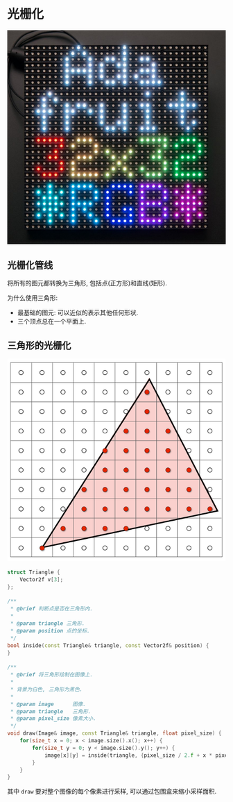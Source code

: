 # 光栅化

![GAMES101 Lecture 05](assets/light_emitting_diode_array.webp)  

## 光栅化管线

将所有的图元都转换为三角形, 包括点(正方形)和直线(矩形).

为什么使用三角形:

- 最基础的图元: 可以近似的表示其他任何形状.
- 三个顶点总在一个平面上.

## 三角形的光栅化

![GAMES101 Lecture 05](assets/sampling.webp)  

```cpp
struct Triangle {
    Vector2f v[3];
};

/**
 * @brief 判断点是否在三角形内.
 *
 * @param triangle 三角形.
 * @param position 点的坐标.
 */
bool inside(const Triangle& triangle, const Vector2f& position) {
}

/**
 * @brief 将三角形绘制在图像上.
 *
 * 背景为白色, 三角形为黑色.
 *
 * @param image      图像.
 * @param triangle   三角形.
 * @param pixel_size 像素大小.
 */
void draw(Image& image, const Triangle& triangle, float pixel_size) {
    for(size_t x = 0; x < image.size().x(); x++) {
        for(size_t y = 0; y < image.size().y(); y++) {
            image[x][y] = inside(triangle, {pixel_size / 2.f + x * pixel_size, pixel_size / 2.f + y * pixel_size}) ? black : white;
        }
    }
}
```

其中 `draw` 要对整个图像的每个像素进行采样, 可以通过包围盒来缩小采样面积.
